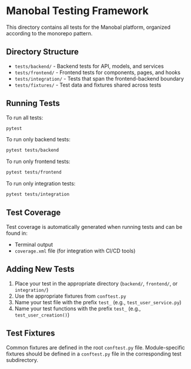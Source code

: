 # Manobal Testing Framework

This directory contains all tests for the Manobal platform, organized according to the monorepo pattern.

## Directory Structure

- `tests/backend/` - Backend tests for API, models, and services
- `tests/frontend/` - Frontend tests for components, pages, and hooks
- `tests/integration/` - Tests that span the frontend-backend boundary
- `tests/fixtures/` - Test data and fixtures shared across tests

## Running Tests

To run all tests:

```bash
pytest
```

To run only backend tests:

```bash
pytest tests/backend
```

To run only frontend tests:

```bash
pytest tests/frontend
```

To run only integration tests:

```bash
pytest tests/integration
```

## Test Coverage

Test coverage is automatically generated when running tests and can be found in:
- Terminal output
- `coverage.xml` file (for integration with CI/CD tools)

## Adding New Tests

1. Place your test in the appropriate directory (`backend/`, `frontend/`, or `integration/`)
2. Use the appropriate fixtures from `conftest.py`
3. Name your test file with the prefix `test_` (e.g., `test_user_service.py`)
4. Name your test functions with the prefix `test_` (e.g., `test_user_creation()`)

## Test Fixtures

Common fixtures are defined in the root `conftest.py` file. Module-specific fixtures should be defined in a `conftest.py` file in the corresponding test subdirectory. 